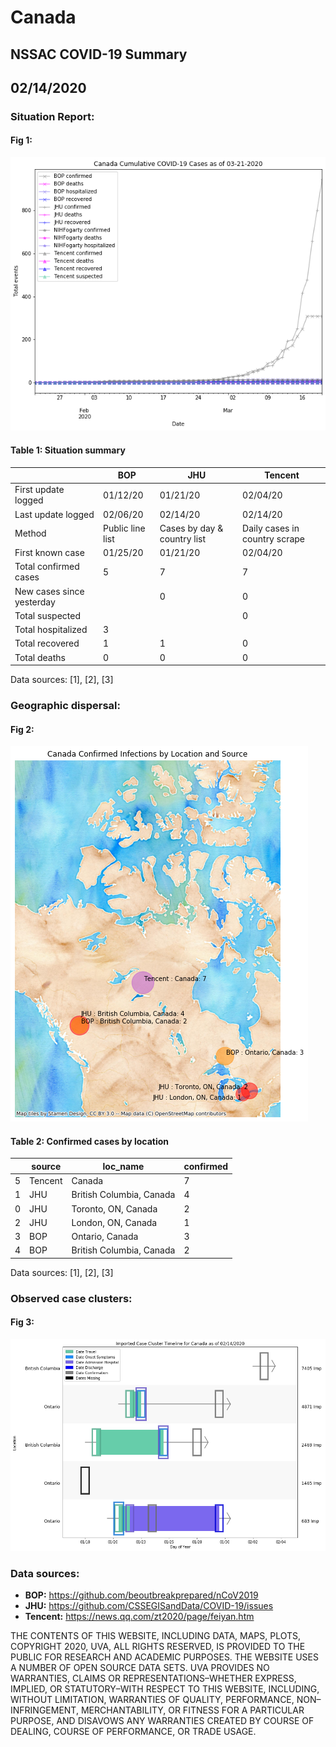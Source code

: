 # Canada
## NSSAC COVID-19 Summary
## 02/14/2020



 ### Situation Report:
#### Fig 1:
![Canada cases](../merged_histories/Canada_merged_histories.png)

#### Table 1: Situation summary
|                           | BOP              | JHU                         | Tencent                       |
|---------------------------|------------------|-----------------------------|-------------------------------|
| First update logged       | 01/12/20         | 01/21/20                    | 02/04/20                      |
| Last update logged        | 02/06/20         | 02/14/20                    | 02/14/20                      |
| Method                    | Public line list | Cases by day & country list | Daily cases in country scrape |
| First known case          | 01/25/20         | 01/21/20                    | 02/04/20                      |
| Total confirmed cases     | 5                | 7                           | 7                             |
| New cases since yesterday |                  | 0                           | 0                             |
| Total suspected           |                  |                             | 0                             |
| Total hospitalized        | 3                |                             |                               |
| Total recovered           | 1                | 1                           | 0                             |
| Total deaths              | 0                | 0                           | 0                             |
Data sources: [1], [2], [3]


### Geographic dispersal:
#### Fig 2:
![Canada mapped](../case_locs/Canada_case_locs.png)

#### Table 2: Confirmed cases by location
|    | source   | loc_name                 |   confirmed |
|----|----------|--------------------------|-------------|
|  5 | Tencent  | Canada                   |           7 |
|  1 | JHU      | British Columbia, Canada |           4 |
|  0 | JHU      | Toronto, ON, Canada      |           2 |
|  2 | JHU      | London, ON, Canada       |           1 |
|  3 | BOP      | Ontario, Canada          |           3 |
|  4 | BOP      | British Columbia, Canada |           2 |

Data sources: [1], [2], [3]


### Observed case clusters:
#### Fig 3:
![Canada cases](../cluster_analysis/Canada_imported_cases.png)


### Data sources:
* **BOP:** https://github.com/beoutbreakprepared/nCoV2019
* **JHU:** https://github.com/CSSEGISandData/COVID-19/issues
* **Tencent:** https://news.qq.com/zt2020/page/feiyan.htm
    
    
    
    
    
THE CONTENTS OF THIS WEBSITE, INCLUDING DATA, MAPS, PLOTS, COPYRIGHT 2020, UVA, ALL RIGHTS RESERVED, IS PROVIDED TO THE PUBLIC FOR RESEARCH AND ACADEMIC PURPOSES. THE WEBSITE USES A NUMBER OF OPEN SOURCE DATA SETS. UVA PROVIDES NO WARRANTIES, CLAIMS OR REPRESENTATIONS–WHETHER EXPRESS, IMPLIED, OR STATUTORY–WITH RESPECT TO THIS WEBSITE, INCLUDING, WITHOUT LIMITATION, WARRANTIES OF QUALITY, PERFORMANCE, NON–INFRINGEMENT, MERCHANTABILITY, OR FITNESS FOR A PARTICULAR PURPOSE, AND DISAVOWS ANY WARRANTIES CREATED BY COURSE OF DEALING, COURSE OF PERFORMANCE, OR TRADE USAGE.